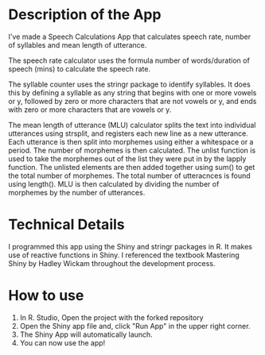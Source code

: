 # Description of the App
I've made a Speech Calculations App that calculates speech rate, number of syllables and mean length of utterance.

The speech rate calculator uses the formula number of words/duration of speech (mins) to calculate the speech rate. 

The syllable counter uses the stringr package to identify syllables. It does this by defining a syllable as any string that begins with one or more vowels or y, followed by zero or more characters that are not vowels or y, and ends with zero or more characters that are vowels or y.

The mean length of utterance (MLU) calculator splits the text into individual utterances using strsplit, and registers each new line as a new utterance. Each utterance is then split into morphemes using either a whitespace or a period. The number of morphemes is then calculated. The unlist function is used to take the morphemes out of the list they were put in by the lapply function. The unlisted elements are then added together using sum() to get the total number of morphemes. The total number of utteracnces is found using length(). MLU is then calculated by dividing the number of morphemes by the number of utterances.

# Technical Details
I programmed this app using the Shiny and stringr packages in R. It makes use of reactive functions in Shiny. I referenced the textbook Mastering Shiny by Hadley Wickam throughout the development process.

# How to use
1. In R. Studio, Open the project with the forked repository
2. Open the Shiny app file and, click "Run App" in the upper right corner. 
3. The Shiny App will automatically launch.
4. You can now use the app!
